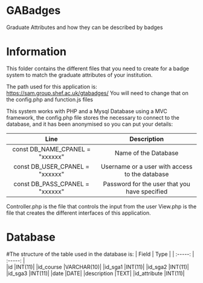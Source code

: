 # GABadges
Graduate Attributes and how they can be described by badges

# Information
This folder contains the different files that you need to create for a badge system 
to match the graduate attributes of your institution.

The path used for this application is: https://sam.group.shef.ac.uk/gtabadges/
You will need to change that on the config.php and function.js files

This system works with PHP and a Mysql Database using a MVC framework, the config.php file stores the necessary 
to connect to the database, and it has been anonymised so you can put your details:

| 	Line	 | 	Description	 | 
| 	:-----:	 | 	:-----:	 | 	
| const DB_NAME_CPANEL = "xxxxxx" | Name of the Database |
| const DB_USER_CPANEL = "xxxxxx" | Username or a user with access to the database |
| const DB_PASS_CPANEL = "xxxxxx" | Password for the user that you have specified |

Controller.php is the file that controls the input from the user
View.php is the file that creates the different interfaces of this application.

# Database
#The structure of the table used in the database is:
| 	Field	 | 	Type	 | 
| 	:-----:	 | 	:-----:	 | 	
|id |INT(11)|
|id_course |VARCHAR(10)|
|id_sga1 |INT(11)|
|id_sga2 |INT(11)|
|id_sga3 |INT(11)|
|date |DATE|
|description |TEXT|
|id_attribute |INT(11)|
